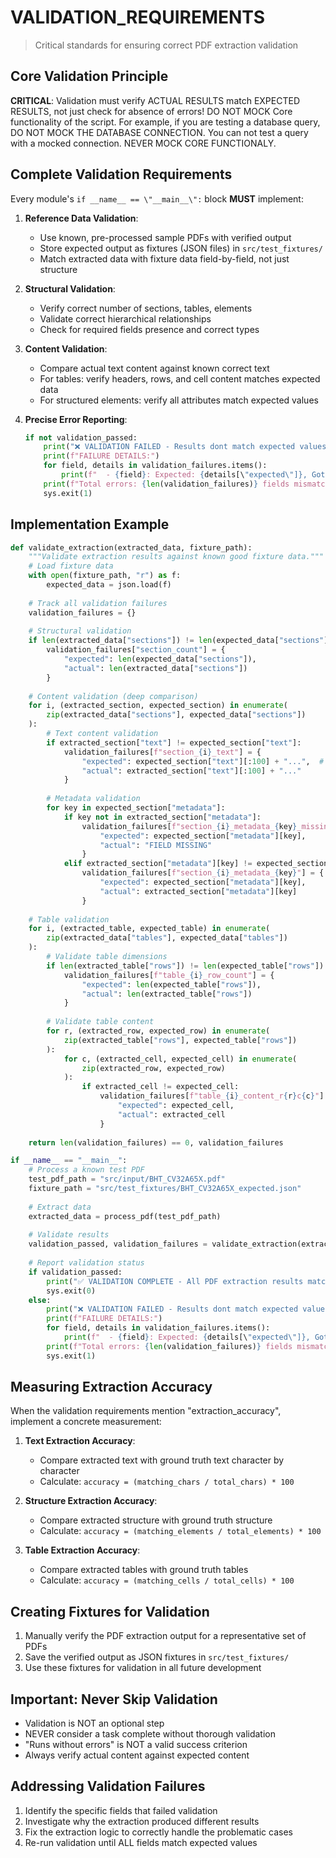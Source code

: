 # VALIDATION_REQUIREMENTS
> Critical standards for ensuring correct PDF extraction validation

## Core Validation Principle
**CRITICAL**: Validation must verify ACTUAL RESULTS match EXPECTED RESULTS, not just check for absence of errors!
DO NOT MOCK Core functionality of the script.
For example, if you are testing a database query, DO NOT MOCK THE DATABASE CONNECTION. You can not test a query with a mocked connection. NEVER MOCK CORE FUNCTIONALY. 

## Complete Validation Requirements
Every module's `if __name__ == \"__main__\":` block **MUST** implement:

1. **Reference Data Validation**:
   - Use known, pre-processed sample PDFs with verified output
   - Store expected output as fixtures (JSON files) in `src/test_fixtures/`
   - Match extracted data with fixture data field-by-field, not just structure

2. **Structural Validation**:
   - Verify correct number of sections, tables, elements
   - Validate correct hierarchical relationships
   - Check for required fields presence and correct types

3. **Content Validation**:
   - Compare actual text content against known correct text
   - For tables: verify headers, rows, and cell content matches expected data
   - For structured elements: verify all attributes match expected values

4. **Precise Error Reporting**:
   ```python
   if not validation_passed:
       print("❌ VALIDATION FAILED - Results dont match expected values") 
       print(f"FAILURE DETAILS:")
       for field, details in validation_failures.items():
           print(f"  - {field}: Expected: {details[\"expected\"]}, Got: {details[\"actual\"]}")
       print(f"Total errors: {len(validation_failures)} fields mismatched")
       sys.exit(1)
   ```

## Implementation Example
```python
def validate_extraction(extracted_data, fixture_path):
    """Validate extraction results against known good fixture data."""
    # Load fixture data
    with open(fixture_path, "r") as f:
        expected_data = json.load(f)
    
    # Track all validation failures
    validation_failures = {}
    
    # Structural validation
    if len(extracted_data["sections"]) != len(expected_data["sections"]):
        validation_failures["section_count"] = {
            "expected": len(expected_data["sections"]),
            "actual": len(extracted_data["sections"])
        }
    
    # Content validation (deep comparison)
    for i, (extracted_section, expected_section) in enumerate(
        zip(extracted_data["sections"], expected_data["sections"])
    ):
        # Text content validation
        if extracted_section["text"] != expected_section["text"]:
            validation_failures[f"section_{i}_text"] = {
                "expected": expected_section["text"][:100] + "...",  # Truncate for readability
                "actual": extracted_section["text"][:100] + "..."
            }
        
        # Metadata validation
        for key in expected_section["metadata"]:
            if key not in extracted_section["metadata"]:
                validation_failures[f"section_{i}_metadata_{key}_missing"] = {
                    "expected": expected_section["metadata"][key],
                    "actual": "FIELD MISSING"
                }
            elif extracted_section["metadata"][key] != expected_section["metadata"][key]:
                validation_failures[f"section_{i}_metadata_{key}"] = {
                    "expected": expected_section["metadata"][key],
                    "actual": extracted_section["metadata"][key]
                }
    
    # Table validation
    for i, (extracted_table, expected_table) in enumerate(
        zip(extracted_data["tables"], expected_data["tables"])
    ):
        # Validate table dimensions
        if len(extracted_table["rows"]) != len(expected_table["rows"]):
            validation_failures[f"table_{i}_row_count"] = {
                "expected": len(expected_table["rows"]),
                "actual": len(extracted_table["rows"])
            }
        
        # Validate table content
        for r, (extracted_row, expected_row) in enumerate(
            zip(extracted_table["rows"], expected_table["rows"])
        ):
            for c, (extracted_cell, expected_cell) in enumerate(
                zip(extracted_row, expected_row)
            ):
                if extracted_cell != expected_cell:
                    validation_failures[f"table_{i}_content_r{r}c{c}"] = {
                        "expected": expected_cell,
                        "actual": extracted_cell
                    }
    
    return len(validation_failures) == 0, validation_failures
```

```python
if __name__ == "__main__":
    # Process a known test PDF
    test_pdf_path = "src/input/BHT_CV32A65X.pdf"
    fixture_path = "src/test_fixtures/BHT_CV32A65X_expected.json"
    
    # Extract data
    extracted_data = process_pdf(test_pdf_path)
    
    # Validate results
    validation_passed, validation_failures = validate_extraction(extracted_data, fixture_path)
    
    # Report validation status
    if validation_passed:
        print("✅ VALIDATION COMPLETE - All PDF extraction results match expected values")
        sys.exit(0)
    else:
        print("❌ VALIDATION FAILED - Results dont match expected values") 
        print(f"FAILURE DETAILS:")
        for field, details in validation_failures.items():
            print(f"  - {field}: Expected: {details[\"expected\"]}, Got: {details[\"actual\"]}")
        print(f"Total errors: {len(validation_failures)} fields mismatched")
        sys.exit(1)
```

## Measuring Extraction Accuracy
When the validation requirements mention "extraction_accuracy", implement a concrete measurement:

1. **Text Extraction Accuracy**:
   - Compare extracted text with ground truth text character by character
   - Calculate: `accuracy = (matching_chars / total_chars) * 100`

2. **Structure Extraction Accuracy**:
   - Compare extracted structure with ground truth structure
   - Calculate: `accuracy = (matching_elements / total_elements) * 100`

3. **Table Extraction Accuracy**:
   - Compare extracted tables with ground truth tables
   - Calculate: `accuracy = (matching_cells / total_cells) * 100`

## Creating Fixtures for Validation
1. Manually verify the PDF extraction output for a representative set of PDFs
2. Save the verified output as JSON fixtures in `src/test_fixtures/`
3. Use these fixtures for validation in all future development

## Important: Never Skip Validation
- Validation is NOT an optional step
- NEVER consider a task complete without thorough validation
- "Runs without errors" is NOT a valid success criterion
- Always verify actual content against expected content

## Addressing Validation Failures
1. Identify the specific fields that failed validation
2. Investigate why the extraction produced different results
3. Fix the extraction logic to correctly handle the problematic cases
4. Re-run validation until ALL fields match expected values